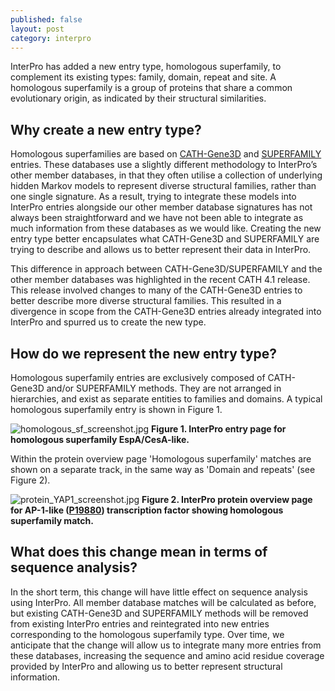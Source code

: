 ```yaml
---
published: false
layout: post
category: interpro
---
```

InterPro has added a new entry type, homologous superfamily, to complement its existing types: family, domain, repeat and site. A homologous superfamily is a group of proteins that share a common evolutionary origin, as indicated by their structural similarities. 

## Why create a new entry type?
Homologous superfamilies are based on [CATH-Gene3D](http://www.cathdb.info/) and [SUPERFAMILY](http://supfam.org/SUPERFAMILY/) entries. These databases use a slightly different methodology to InterPro’s other member databases, in that they often utilise a collection of underlying hidden Markov models to represent diverse structural families, rather than one single signature. As a result, trying to integrate these models into InterPro entries alongside our other member database signatures has not always been straightforward and we have not been able to integrate as much information from these databases as we would like. Creating the new entry type better encapsulates what CATH-Gene3D and SUPERFAMILY are trying to describe and allows us to better represent their data in InterPro. 

This difference in approach between CATH-Gene3D/SUPERFAMILY and the other member databases was highlighted in the recent CATH 4.1 release. This release involved changes to many of the CATH-Gene3D entries to better describe more diverse structural families. This resulted in a divergence in scope from the CATH-Gene3D entries already integrated into InterPro and spurred us to create the new type.

## How do we represent the new entry type?
Homologous superfamily entries are exclusively composed of CATH-Gene3D and/or SUPERFAMILY methods. They are not arranged in hierarchies, and exist as separate entities to families and domains. A typical homologous superfamily entry is shown in Figure 1.

![homologous_sf_screenshot.jpg]({{site.baseurl}}/assets/media/images/posts/homologous_sf_screenshot.jpg)
**Figure 1. InterPro entry page for homologous superfamily EspA/CesA-like.**

Within the protein overview page 'Homologous superfamily' matches are shown on a separate track, in the same way as 'Domain and repeats' (see Figure 2). 

![protein_YAP1_screenshot.jpg]({{site.baseurl}}/assets/media/images/posts/protein_YAP1_screenshot.jpg)
**Figure 2. InterPro protein overview page for AP-1-like ([P19880](http://www.uniprot.org/uniprot/P19880)) transcription factor showing homologous superfamily match.**

## What does this change mean in terms of sequence analysis?
In the short term, this change will have little effect on sequence analysis using InterPro. All member database matches will be calculated as before, but existing CATH-Gene3D and  SUPERFAMILY methods will be removed from existing InterPro entries and reintegrated into new entries corresponding to the homologous superfamily type. Over time, we anticipate that the change will allow us to integrate many more entries from these databases, increasing the sequence and amino acid residue coverage provided by InterPro and allowing us to better represent structural information.
